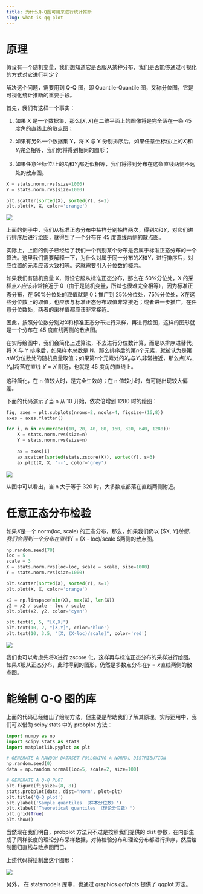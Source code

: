 ```yaml
---
title: 为什么Q-Q图可用来进行统计推断
slug: what-is-qq-plot
---
```


# 原理

假设有一个随机变量，我们想知道它是否服从某种分布，我们是否能够通过可视化的方式对它进行判定？

解决这个问题，需要用到 Q-Q 图，即 Quantile-Quantile 图，又称分位图，它是可视化统计推断的重要手段。

首先，我们有这样一个事实：

1. 如果 X 是一个数据集，那么$[X, X]$在二维平面上的图像将是完全落在一条 45 度角的直线上的散点图；
2. 如果有另外一个数据集 Y，将 X 与 Y 分别排序后，如果任意坐标位$i$上的$X_i$和$Y_i$完全相等，我们仍将得到相同的图形；

3. 如果任意坐标位$i$上的$X_i$和$Y_i$都近似相等，我们将得到分布在这条直线两侧不远处的散点图。

```python
X = stats.norm.rvs(size=1000)
Y = stats.norm.rvs(size=1000)

plt.scatter(sorted(X), sorted(Y), s=1)
plt.plot(X, X, color='orange')
```

![](https://images.jieyu.ai/images/2023/07/lesson12-qq-plot-2.png?1)

上面的例子中，我们从标准正态分布中抽样分别抽样两次，得到$X$和$Y$，对它们进行排序后进行绘图，就得到了一个分布在 45 度直线两侧的散点图。

实际上，上面的例子已经给了我们一个判别某个分布是否属于标准正态分布的一个算法。这里我们需要解释一下，为什么对属于同一分布的$X$和$Y$，进行排序后，对应位置的元素应该大致相等。这就需要引入分位数的概念。

如果我们有随机变量 X，假设它服从标准正态分布，那么在 50%分位处，X 的采样点$x_1$应该非常接近于 0（由于是随机变量，所以也很难完全相等），因为标准正态分布，在 50%分位处的取值就是 0；推广到 25%分位处，75%分位处，$X$在这些分位数上的取值，也应该与标准正态分布取值非常接近；或者进一步推广，在任意分位数处，两者的采样值都应该非常接近。

因此，按照分位数分别对$X$和标准正态分布进行采样，再进行绘图，这样的图形就是一个分布在 45 度直线两侧的散点图。

在实际绘图中，我们会简化上述算法，不去进行分位数计算，而是以排序进替代。将 X 与 Y 排序后，如果样本总数是 N，那么排序后的第$n$个元素，就被认为是第 $n/N$分位数处的随机变量取值；如果第$n$个元素处的$X_n$与$Y_n$非常接近，那么点$[X_n, Y_n]$将落在直线 $Y = X$ 附近，也就是 45 度角的直线上。

这种简化，在 n 值较大时，是完全生效的；在 n 值较小时，有可能出现较大偏差。

下面的代码演示了当 n 从 10 开始，依次倍增到 1280 时的绘图：

```python
fig, axes = plt.subplots(nrows=2, ncols=4, figsize=(16,8))
axes = axes.flatten()

for i, n in enumerate((10, 20, 40, 80, 160, 320, 640, 1280)):
    X = stats.norm.rvs(size=n)
    Y = stats.norm.rvs(size=n)
    
    ax = axes[i]
    ax.scatter(sorted(stats.zscore(X)), sorted(Y), s=3)
    ax.plot(X, X, '--', color='grey')
```

![](https://images.jieyu.ai/images/2023/07/lesson12-qq-plot-4.png)

从图中可以看出，当 n 大于等于 320 时，大多数点都落在直线两侧附近。

# 任意正态分布检验

如果$X$是一个 norm(loc, scale) 的正态分布，那么，如果我们仍以 [$X, $Y] 绘图，我们会得到一个分布在直线$Y = (X - loc)/scale $两侧的散点图。

```python
np.random.seed(78)
loc = 5
scale = 3
X = stats.norm.rvs(loc=loc, scale = scale, size=1000)
Y = stats.norm.rvs(size=1000)

plt.scatter(sorted(X), sorted(Y), s=1)
plt.plot(X, X, color='orange')

x2 = np.linspace(min(X), max(X), len(X))
y2 = x2 / scale - loc / scale
plt.plot(x2, y2, color='cyan')

plt.text(5, 5, "[X,X]")
plt.text(10, 2, "[X,Y]", color='blue')
plt.text(10, 3.5, "[X, (X-loc)/scale]", color='red')
```

![](https://images.jieyu.ai/images/2023/07/lesson12-qq-plot-3.png)

我们也可以考虑先将$X$进行 zscore 化，这样再与标准正态分布的采样进行绘图。如果$X$服从正态分布，此时得到的图形，仍然是多数点分布在$y=x$直线两侧的散点图。

# 能绘制 Q-Q 图的库

上面的代码已经给出了绘制方法，但主要是帮助我们了解其原理。实际运用中，我们可以借助 scipy.stats 中的 probplot 方法：

```python
import numpy as np
import scipy.stats as stats
import matplotlib.pyplot as plt

# GENERATE A RANDOM DATASET FOLLOWING A NORMAL DISTRIBUTION
np.random.seed(0)
data = np.random.normal(loc=5, scale=2, size=100)

# GENERATE A Q-Q PLOT
plt.figure(figsize=(8, 8))
stats.probplot(data, dist="norm", plot=plt)
plt.title('Q-Q plot')
plt.ylabel('Sample quantiles （样本分位数）')
plt.xlabel('Theoretical quantiles （理论分位数）')
plt.grid(True)
plt.show()
```

当然现在我们明白，probplot 方法只不过是按照我们提供的 dist 参数，在内部生成了同样长度的理论分布采样数据，对待检验分布和理论分布都进行排序，然后绘制回归直线与散点图而已。

上述代码将绘制出这个图形：

![](https://images.jieyu.ai/images/2023/07/lesson12-qq-plot-5.png)

另外， 在 statsmodels 库中，也通过 graphics.gofplots 提供了 qqplot 方法。
